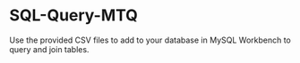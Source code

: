 # SQL-Query-MTQ
Use the provided CSV files to add to your database in MySQL Workbench to query and join tables.
